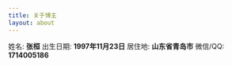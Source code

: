 ```yaml
---
title: 关于博主
layout: about
---
```


姓名: **张桓**
出生日期: **1997年11月23日**
居住地: **山东省青岛市**
微信/QQ: **1714005186**



